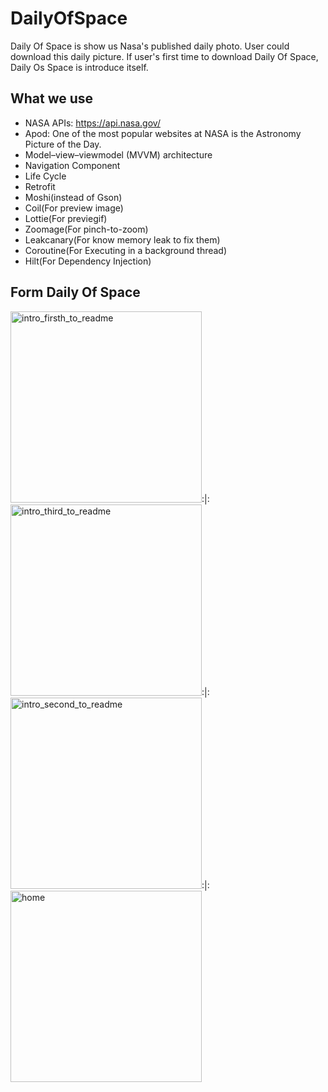 # DailyOfSpace
Daily Of Space is show us Nasa's published daily photo. User could download this daily picture. If user's first time to download Daily Of Space, Daily Os Space is introduce  itself.

## What we use 
- NASA APIs: https://api.nasa.gov/ 
- Apod: One of the most popular websites at NASA is the Astronomy Picture of the Day. 
- Model–view–viewmodel (MVVM) architecture 
- Navigation Component
- Life Cycle
- Retrofit
- Moshi(instead of Gson)
- Coil(For preview image)
- Lottie(For previegif)
- Zoomage(For pinch-to-zoom)
- Leakcanary(For know memory leak to fix them)
- Coroutine(For Executing in a background thread)
- Hilt(For Dependency Injection)

## Form Daily Of Space

<img width="306" alt="intro_firsth_to_readme" src="https://user-images.githubusercontent.com/27770096/147878539-af12f508-f5a2-4bdf-a191-78db1a8f2208.png">:|:
<img width="306" alt="intro_third_to_readme" src="https://user-images.githubusercontent.com/27770096/147878557-b7c11833-09d4-42db-a4dc-9ad4dbe84730.png">:|:
<img width="306" alt="intro_second_to_readme" src="https://user-images.githubusercontent.com/27770096/147878545-7c211c92-b31f-4fc1-828b-4fb11d421da2.png">:|:<img width="306" alt="home" src="https://user-images.githubusercontent.com/27770096/147878716-7afa952d-fa91-40e9-97df-9b1bebc225ec.png">




